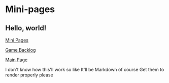 # Mini-pages
## Hello, world!

[Mini Pages](/mini/index.md)

[Game Backlog](/mini/game-backlog.md)

[Main Page](https://home.oscie.net)

I don't know how this'll work so like
It'll be Markdown of course
Get them to render properly please